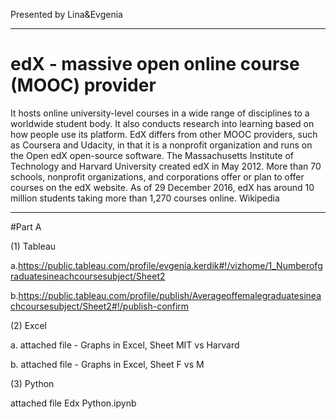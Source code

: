 
Presented by Lina&Evgenia
_____________________________________________________________________________________________________

# edX - massive open online course (MOOC) provider
It hosts online university-level courses in a wide range of disciplines to a worldwide student body. It also conducts research into learning based on how people use its platform. EdX differs from other MOOC providers, such as Coursera and Udacity, in that it is a nonprofit organization and runs on the Open edX open-source software. The Massachusetts Institute of Technology and Harvard University created edX in May 2012. More than 70 schools, nonprofit organizations, and corporations offer or plan to offer courses on the edX website. As of 29 December 2016, edX has around 10 million students taking more than 1,270 courses online. Wikipedia
_____________________________________________________________________________________________________

#Part A

(1) Tableau

a.https://public.tableau.com/profile/evgenia.kerdik#!/vizhome/1_Numberofgraduatesineachcoursesubject/Sheet2

b.https://public.tableau.com/profile/publish/Averageoffemalegraduatesineachcoursesubject/Sheet2#!/publish-confirm

(2) Excel

a. attached file - Graphs in Excel, Sheet MIT vs Harvard

b. attached file - Graphs in Excel, Sheet F vs M

(3) Python

attached file Edx Python.ipynb




